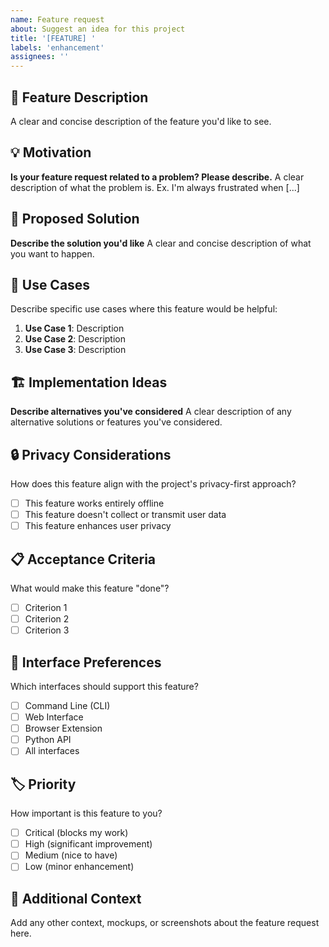 ```yaml
---
name: Feature request
about: Suggest an idea for this project
title: '[FEATURE] '
labels: 'enhancement'
assignees: ''
---
```


## 🚀 Feature Description
A clear and concise description of the feature you'd like to see.

## 💡 Motivation
**Is your feature request related to a problem? Please describe.**
A clear description of what the problem is. Ex. I'm always frustrated when [...]

## 🎯 Proposed Solution
**Describe the solution you'd like**
A clear and concise description of what you want to happen.

## 🔄 Use Cases
Describe specific use cases where this feature would be helpful:
1. **Use Case 1**: Description
2. **Use Case 2**: Description
3. **Use Case 3**: Description

## 🏗️ Implementation Ideas
**Describe alternatives you've considered**
A clear description of any alternative solutions or features you've considered.

## 🔒 Privacy Considerations
How does this feature align with the project's privacy-first approach?
- [ ] This feature works entirely offline
- [ ] This feature doesn't collect or transmit user data
- [ ] This feature enhances user privacy

## 📋 Acceptance Criteria
What would make this feature "done"?
- [ ] Criterion 1
- [ ] Criterion 2
- [ ] Criterion 3

## 📱 Interface Preferences
Which interfaces should support this feature?
- [ ] Command Line (CLI)
- [ ] Web Interface
- [ ] Browser Extension
- [ ] Python API
- [ ] All interfaces

## 🏷️ Priority
How important is this feature to you?
- [ ] Critical (blocks my work)
- [ ] High (significant improvement)
- [ ] Medium (nice to have)
- [ ] Low (minor enhancement)

## 🔧 Additional Context
Add any other context, mockups, or screenshots about the feature request here. 